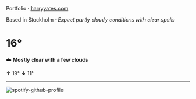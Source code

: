 Portfolio · [harryyates.com](https://harryyates.com)

<!-- WEATHER_START -->
Based in Stockholm · *Expect partly cloudy conditions with clear spells*

# 16°
☁️ **Mostly clear with a few clouds**

**↑** 19° **↓** 11°

---
<!-- WEATHER_END -->

<p align="left">
  <a>
    <img src="https://spotify-github-profile.kittinanx.com/api/view?uid=bigbello&cover_image=true&theme=natemoo-re&show_offline=true&background_color=121212&interchange=false&bar_color=53b14f&bar_color_cover=false" alt="spotify-github-profile">
  </a>
</p>